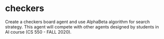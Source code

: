 # checkers
Create a checkers board agent and use AlphaBeta algorithm for search strategy. This agent will compete with other agents designed by students in AI course (CS 550 - FALL 2020).

